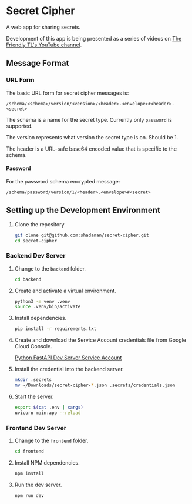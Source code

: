 # Secret Cipher

A web app for sharing secrets.

Development of this app is being presented as a series of videos on [The Friendly TL's YouTube channel](https://www.youtube.com/@FriendlyTL).

## Message Format

### URL Form

The basic URL form for secret cipher messages is:

```
/schema/<schema>/version/<version>/<header>.<envelope>#<header>.<secret>
```

The schema is a name for the secret type. Currently only `password` is supported.

The version represents what version the secret type is on. Should be 1.

The header is a URL-safe base64 encoded value that is specific to the schema.

#### Password

For the password schema encrypted message:

```
/schema/password/version/1/<header>.<envelope>#<secret>
```

## Setting up the Development Environment

1. Clone the repository

   ```sh
   git clone git@github.com:shadanan/secret-cipher.git
   cd secret-cipher
   ```

### Backend Dev Server

1. Change to the `backend` folder.

   ```sh
   cd backend
   ```

1. Create and activate a virtual environment.

   ```sh
   python3 -m venv .venv
   source .venv/bin/activate
   ```

1. Install dependencies.

   ```sh
   pip install -r requirements.txt
   ```

1. Create and download the Service Account credentials file from Google Cloud Console.

   [Python FastAPI Dev Server Service Account](https://console.cloud.google.com/iam-admin/serviceaccounts/details/110996570305890367782/keys?project=secret-cipher-413823)

1. Install the credential into the backend server.

   ```sh
   mkdir .secrets
   mv ~/Downloads/secret-cipher-*.json .secrets/credentials.json
   ```

1. Start the server.

   ```sh
   export $(cat .env | xargs)
   uvicorn main:app --reload
   ```

### Frontend Dev Server

1. Change to the `frontend` folder.

   ```sh
   cd frontend
   ```

1. Install NPM dependencies.

   ```sh
   npm install
   ```

1. Run the dev server.

   ```sh
   npm run dev
   ```
